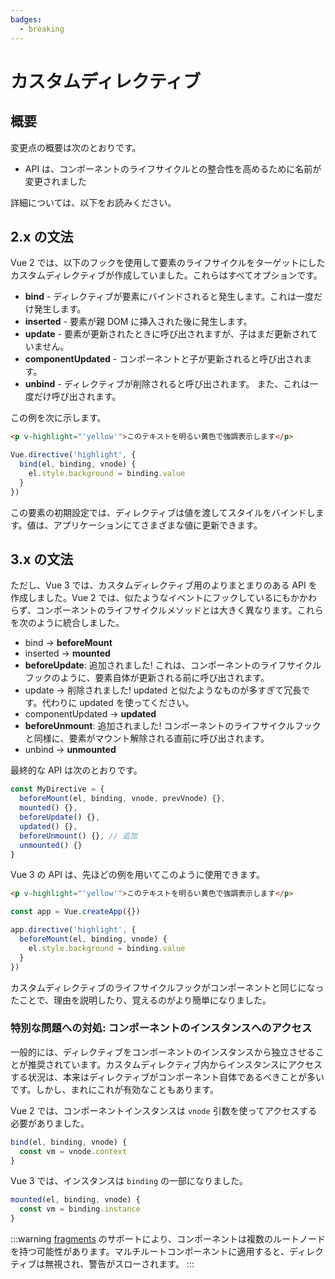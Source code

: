 ```yaml
---
badges:
  - breaking
---
```


# カスタムディレクティブ <MigrationBadges :badges="$frontmatter.badges" />

## 概要

変更点の概要は次のとおりです。

- API は、コンポーネントのライフサイクルとの整合性を高めるために名前が変更されました

詳細については、以下をお読みください。

## 2.x の文法

Vue 2 では、以下のフックを使用して要素のライフサイクルをターゲットにしたカスタムディレクティブが作成していました。これらはすべてオプションです。

- **bind** - ディレクティブが要素にバインドされると発生します。これは一度だけ発生します。
- **inserted** - 要素が親 DOM に挿入された後に発生します。
- **update** - 要素が更新されたときに呼び出されますが、子はまだ更新されていません。
- **componentUpdated** - コンポーネントと子が更新されると呼び出されます。
- **unbind** - ディレクティブが削除されると呼び出されます。 また、これは一度だけ呼び出されます。

この例を次に示します。

```html
<p v-highlight="'yellow'">このテキストを明るい黄色で強調表示します</p>
```

```js
Vue.directive('highlight', {
  bind(el, binding, vnode) {
    el.style.background = binding.value
  }
})
```

この要素の初期設定では、ディレクティブは値を渡してスタイルをバインドします。値は、アプリケーションにてさまざまな値に更新できます。

## 3.x の文法


ただし、Vue 3 では、カスタムディレクティブ用のよりまとまりのある API を作成しました。Vue 2 では、似たようなイベントにフックしているにもかかわらず、コンポーネントのライフサイクルメソッドとは大きく異なります。これらを次のように統合しました。

- bind → **beforeMount**
- inserted → **mounted**
- **beforeUpdate**: 追加されました! これは、コンポーネントのライフサイクルフックのように、要素自体が更新される前に呼び出されます。
- update → 削除されました! updated と似たようなものが多すぎて冗長です。代わりに updated を使ってください。
- componentUpdated → **updated**
- **beforeUnmount**: 追加されました! コンポーネントのライフサイクルフックと同様に、要素がマウント解除される直前に呼び出されます。
- unbind -> **unmounted**

最終的な API は次のとおりです。

```js
const MyDirective = {
  beforeMount(el, binding, vnode, prevVnode) {},
  mounted() {},
  beforeUpdate() {},
  updated() {},
  beforeUnmount() {}, // 追加
  unmounted() {}
}
```

Vue 3 の API は、先ほどの例を用いてこのように使用できます。

```html
<p v-highlight="'yellow'">このテキストを明るい黄色で強調表示します</p>
```

```js
const app = Vue.createApp({})

app.directive('highlight', {
  beforeMount(el, binding, vnode) {
    el.style.background = binding.value
  }
})
```

カスタムディレクティブのライフサイクルフックがコンポーネントと同じになったことで、理由を説明したり、覚えるのがより簡単になりました。

### 特別な問題への対処: コンポーネントのインスタンスへのアクセス

一般的には、ディレクティブをコンポーネントのインスタンスから独立させることが推奨されています。カスタムディレクティブ内からインスタンスにアクセスする状況は、本来はディレクティブがコンポーネント自体であるべきことが多いです。しかし、まれにこれが有効なこともあります。

Vue 2 では、コンポーネントインスタンスは `vnode` 引数を使ってアクセスする必要がありました。

```javascript
bind(el, binding, vnode) {
  const vm = vnode.context
}
```

Vue 3 では、インスタンスは `binding` の一部になりました。

```javascript
mounted(el, binding, vnode) {
  const vm = binding.instance
}
```

:::warning
[fragments](/guide/migration/fragments.html#overview) のサポートにより、コンポーネントは複数のルートノードを持つ可能性があります。マルチルートコンポーネントに適用すると、ディレクティブは無視され、警告がスローされます。
:::